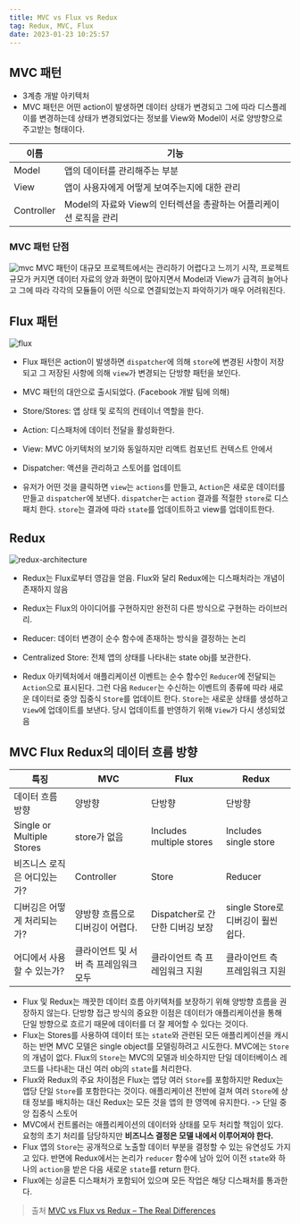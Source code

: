 ```yaml
---
title: MVC vs Flux vs Redux
tag: Redux, MVC, Flux
date: 2023-01-23 10:25:57
---
```


## MVC 패턴

- 3계층 개발 아키텍처
- MVC 패턴은 어떤 action이 발생하면 데이터 상태가 변경되고 그에 따라 디스플레이를 변경하는데 상태가 변경되었다는 정보를 View와 Model이 서로 양방향으로 주고받는 형태이다.

| 이름       | 기능                                                               |
| ---------- | ------------------------------------------------------------------ |
| Model      | 앱의 데이터를 관리해주는 부분                                      |
| View       | 앱이 사용자에게 어떻게 보여주는지에 대한 관리                      |
| Controller | Model의 자료와 View의 인터렉션을 총괄하는 어플리케이션 로직을 관리 |

### MVC 패턴 단점

![mvc](https://velog.velcdn.com/images%2Faeong98%2Fpost%2F2c86077a-0a05-4302-86a6-e0d692b32299%2Fimage.png)
MVC 패턴이 대규모 프로젝트에서는 관리하기 어렵다고 느끼기 시작, 프로젝트 규모가 커지면 데이터 자료의 양과 화면이 많아지면서 Model과 View가 급격히 늘어나고 그에 따라 각각의 모듈들이 어떤 식으로 연결되었는지 파악하기가 매우 어려워진다.

## Flux 패턴

![flux](https://www.clariontech.com/hs-fs/hubfs/Image2-61.png?width=513&name=Image2-61.png)

- Flux 패턴은 action이 발생하면 `dispatcher`에 의해 `store`에 변경된 사항이 저장되고 그 저장된 사항에 의해 `view`가 변경되는 단방향 패턴을 보인다.
- MVC 패턴의 대안으로 출시되었다. (Facebook 개발 팀에 의해)

- Store/Stores: 앱 상태 및 로직의 컨테이너 역할을 한다.
- Action: 디스패처에 데이터 전달을 활성화한다.
- View: MVC 아키텍처의 보기와 동일하지만 리액트 컴포넌트 컨텍스트 안에서
- Dispatcher: 액션을 관리하고 스토어를 업데이트

- 유저가 어떤 것을 클릭하면 `view`는 `actions`를 만들고, `Action`은 새로운 데이터를 만들고 `dispatcher`에 보낸다. `dispatcher`는 `action` 결과를 적절한 `store`로 디스패치 한다. `store`는 결과에 따라 `state`를 업데이트하고 view를 업데이트한다.

## Redux

![redux-architecture](https://www.clariontech.com/hs-fs/hubfs/Image3-43.png?width=417&name=Image3-43.png)

- Redux는 Flux로부터 영감을 얻음. Flux와 달리 Redux에는 디스패처라는 개념이 존재하지 않음

- Redux는 Flux의 아이디어를 구현하지만 완전히 다른 방식으로 구현하는 라이브러리.
- Reducer: 데이터 변경이 순수 함수에 존재하는 방식을 결정하는 논리
- Centralized Store: 전체 앱의 상태를 나타내는 state obj를 보관한다.

- Redux 아키텍처에서 애플리케이션 이벤트는 순수 함수인 `Reducer`에 전달되는 `Action`으로 표시된다. 그런 다음 `Reducer`는 수신하는 이벤트의 종류에 따라 새로운 데이터로 중앙 집중식 `Store`를 업데이트 한다. `Store`는 새로운 상태를 생성하고 `View`에 업데이트를 보낸다. 당시 업데이트를 반영하기 위해 `View`가 다시 생성되었음

## MVC Flux Redux의 데이터 흐름 방향

| 특징                        | MVC                                   | Flux                            | Redux                              |
| --------------------------- | ------------------------------------- | ------------------------------- | ---------------------------------- |
| 데이터 흐름 방향            | 양방향                                | 단방향                          | 단방향                             |
| Single or Multiple Stores   | store가 없음                          | Includes multiple stores        | Includes single store              |
| 비즈니스 로직은 어디있는가? | Controller                            | Store                           | Reducer                            |
| 디버깅은 어떻게 처리되는가? | 양방향 흐름으로 디버깅이 어렵다.      | Dispatcher로 간단한 디버깅 보장 | single Store로 디버깅이 훨씬 쉽다. |
| 어디에서 사용할 수 있는가?  | 클라이언트 및 서버 측 프레임워크 모두 | 클라이언트 측 프레임워크 지원   | 클라이언트 측 프레임워크 지원      |

- Flux 및 Redux는 깨끗한 데이터 흐름 아키텍처를 보장하기 위해 양방향 흐름을 권장하지 않는다. 단방향 접근 방식의 중요한 이점은 데이터가 애플리케이션을 통해 단일 방향으로 흐르기 때문에 데이터를 더 잘 제어할 수 있다는 것이다.
- Flux는 Stores를 사용하여 데이터 또는 `state`와 관련된 모든 애플리케이션을 캐시하는 반면 MVC 모델은 single object를 모델링하려고 시도한다. MVC에는 `Store`의 개념이 없다. Flux의 `Store`는 MVC의 모델과 비슷하지만 단일 데이터베이스 레코드를 나타내는 대신 여러 obj의 `state`를 처리한다.
- Flux와 Redux의 주요 차이점은 Flux는 앱당 여러 `Store`를 포함하지만 Redux는 앱당 단일 `Store`를 포함한다는 것이다. 애플리케이션 전반에 걸쳐 여러 `Store`에 상태 정보를 배치하는 대신 Redux는 모든 것을 앱의 한 영역에 유지한다. -> 단일 중앙 집중식 스토어
- MVC에서 컨트롤러는 애플리케이션의 데이터와 상태를 모두 처리할 책임이 있다. 요청의 초기 처리를 담당하지만 **비즈니스 결정은 모델 내에서 이루어져야 한다.**
- Flux 앱의 `Store`는 공개적으로 노출할 데이터 부분을 결정할 수 있는 유연성도 가지고 있다. 반면에 Redux에서는 논리가 `reducer` 함수에 남아 있어 이전 `state`와 하나의 `action`을 받은 다음 새로운 `state`를 return 한다.
- Flux에는 싱글톤 디스패처가 포함되어 있으며 모든 작업은 해당 디스패처를 통과한다.

> 출처
> [MVC vs Flux vs Redux – The Real Differences](https://www.clariontech.com/blog/mvc-vs-flux-vs-redux-the-real-differences)
